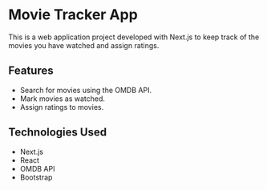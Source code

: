 # Movie Tracker App

This is a web application project developed with Next.js to keep track of the movies you have watched and assign ratings.

## Features

- Search for movies using the OMDB API.
- Mark movies as watched.
- Assign ratings to movies.


## Technologies Used

- Next.js
- React
- OMDB API
- Bootstrap

